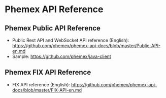 
# Phemex API Reference

## Phemex Public API Reference
* Public Rest API and WebSocket API reference (English): https://github.com/phemex/phemex-api-docs/blob/master/Public-API-en.md
* Sample: https://github.com/phemex/java-client


## Phemex FIX API Reference

* FIX API reference (English): https://github.com/phemex/phemex-api-docs/blob/master/FIX-API-en.md
